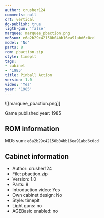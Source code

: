 ```yaml
---
author: crusher124
comments: null
crt: vertical
dg-publish: true
ligth-gun: 'false'
marquee: marquee_pbaction.png
md5sum: e6a2b29c42150b04bb16ea91abd6c0cd
model: 'No'
parts: 8
rom: pbaction.zip
style: timeplt
tags:
- cabinet
- '1985'
title: Pinball Action
version: 1.0
video: 'Yes'
year: '1985'
---
```


![[marquee_pbaction.png]]

Game published year: 1985

## ROM information

MD5 sum: `e6a2b29c42150b04bb16ea91abd6c0cd` 

## Cabinet information

- Author: crusher124
- File: pbaction.zip
- Version: 1.0
- Parts: 8
- Introduction video: Yes
- Own cabinet design: No
- Style: timeplt
- Light guns: no
- AGEBasic enabled: no

